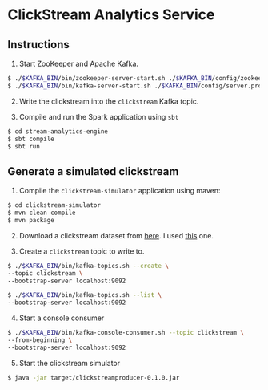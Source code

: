 # ClickStream Analytics Service

## Instructions

1. Start ZooKeeper and Apache Kafka.

```sh
$ ./$KAFKA_BIN/bin/zookeeper-server-start.sh ./$KAFKA_BIN/config/zookeeper.properties
$ ./$KAFKA_BIN/bin/kafka-server-start.sh ./$KAFKA_BIN/config/server.properties
```

2. Write the clickstream into the `clickstream` Kafka topic.

3. Compile and run the Spark application using `sbt`

```sh
$ cd stream-analytics-engine
$ sbt compile
$ sbt run
```

## Generate a simulated clickstream

1. Compile the `clickstream-simulator` application using maven:

```sh
$ cd clickstream-simulator
$ mvn clean compile
$ mvn package
```

2. Download a clickstream dataset from [here](https://dumps.wikimedia.org/other/clickstream/). I used [this](https://dumps.wikimedia.org/other/clickstream/2020-08/clickstream-enwiki-2020-08.tsv.gz) one.

3. Create a `clickstream` topic to write to.

```sh
$ ./$KAFKA_BIN/bin/kafka-topics.sh --create \
--topic clickstream \
--bootstrap-server localhost:9092

$ ./$KAFKA_BIN/bin/kafka-topics.sh --list \
--bootstrap-server localhost:9092
```

4. Start a console consumer

```sh
$ ./$KAFKA_BIN/bin/kafka-console-consumer.sh --topic clickstream \
--from-beginning \
--bootstrap-server localhost:9092
```

5. Start the clickstream simulator

```sh
$ java -jar target/clickstreamproducer-0.1.0.jar
```
